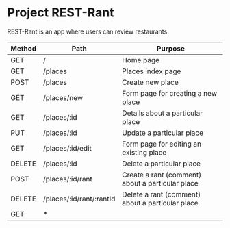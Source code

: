 # Project REST-Rant

REST-Rant is an app where users can review restaurants.

| Method | Path | Purpose |
| ---         |     ---      |          --- |
|  GET  |  /  |  Home page  |
|  GET  |  /places  |  Places index page  |
|  POST |  /places  |  	Create new place  |
|  GET  |  /places/new  |  Form page for creating a new place  |
|  GET  |  /places/:id  |  Details about a particular place  |
|  PUT  |  /places/:id  |  Update a particular place  |
|  GET  |  /places/:id/edit  |  Form page for editing an existing place  |
|  DELETE  |  /places/:id  |  Delete a particular place  |
|  POST  |  /places/:id/rant  |  Create a rant (comment) about a particular place  |
|  DELETE  |  /places/:id/rant/:rantId  |  Delete a rant (comment) about a particular place  |
|  GET  |  *  |    |
